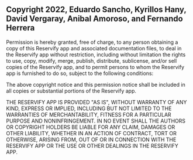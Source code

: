## Copyright 2022, Eduardo Sancho, Kyrillos Hany, David Vergaray, Anibal Amoroso, and Fernando Herrera

Permission is hereby granted, free of charge, to any person obtaining a copy of this Reservify app and associated documentation files, to deal in the Reservify app without restriction, including without limitation the rights to use, copy, modify, merge, publish, distribute, sublicense, and/or sell copies of the Reservify app, and to permit persons to whom the Reservify app is furnished to do so, subject to the following conditions:

The above copyright notice and this permission notice shall be included in all copies or substantial portions of the Reservify app.

THE RESERVIFY APP IS PROVIDED "AS IS", WITHOUT WARRANTY OF ANY KIND, EXPRESS OR IMPLIED, INCLUDING BUT NOT LIMITED TO THE WARRANTIES OF MERCHANTABILITY, FITNESS FOR A PARTICULAR PURPOSE AND NONINFRINGEMENT. IN NO EVENT SHALL THE AUTHORS OR COPYRIGHT HOLDERS BE LIABLE FOR ANY CLAIM, DAMAGES OR OTHER LIABILITY, WHETHER IN AN ACTION OF CONTRACT, TORT OR OTHERWISE, ARISING FROM, OUT OF OR IN CONNECTION WITH THE RESERVIFY APP OR THE USE OR OTHER DEALINGS IN THE RESERVIFY APP.
